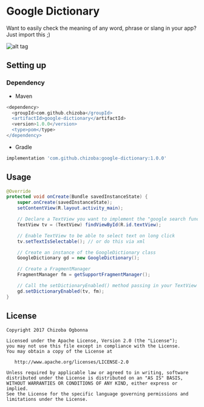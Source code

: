 Google Dictionary
========

Want to easily check the meaning of any word, phrase or slang in your app? Just import this ;) 

![alt tag](https://github.com/chizoba/google-dictionary/blob/master/google-dictionary-preview.gif)

## Setting up

### Dependency

*  Maven
```groovy
<dependency>
  <groupId>com.github.chizoba</groupId>
  <artifactId>google-dictionary</artifactId>
  <version>1.0.0</version>
  <type>pom</type>
</dependency>
```

*  Gradle
```groovy
implementation 'com.github.chizoba:google-dictionary:1.0.0'
```

## Usage

```java
@Override
protected void onCreate(Bundle savedInstanceState) {
    super.onCreate(savedInstanceState);
    setContentView(R.layout.activity_main);

    // Declare a TextView you want to implement the "google search function" to 
    TextView tv = (TextView) findViewById(R.id.textView);

    // Enable TextView to be able to select text on long click
    tv.setTextIsSelectable(); // or do this via xml

    // Create an instance of the GoogleDictionary class
    GoogleDictionary gd = new GoogleDictionary();

    // Create a FragmentManager 
    FragmentManager fm = getSupportFragmentManager();

    // Call the setDictionaryEnabled() method passing in your TextView and Fragment Manager
    gd.setDictionaryEnabled(tv, fm);
}    
```

## License

    Copyright 2017 Chizoba Ogbonna

    Licensed under the Apache License, Version 2.0 (the "License");
    you may not use this file except in compliance with the License.
    You may obtain a copy of the License at

       http://www.apache.org/licenses/LICENSE-2.0

    Unless required by applicable law or agreed to in writing, software
    distributed under the License is distributed on an "AS IS" BASIS,
    WITHOUT WARRANTIES OR CONDITIONS OF ANY KIND, either express or implied.
    See the License for the specific language governing permissions and
    limitations under the License.
